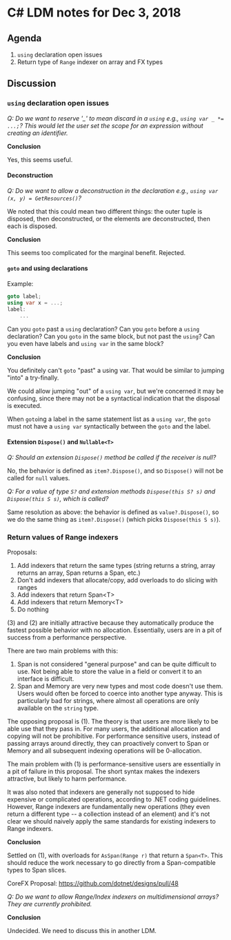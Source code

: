 
# C# LDM notes for Dec 3, 2018

## Agenda

1. `using` declaration open issues
2. Return type of `Range` indexer on array and FX types

## Discussion

### `using` declaration open issues

*Q: Do we want to reserve '_' to mean discard in a `using` e.g., `using var _
*= ...;`?
This would let the user set the scope for an expression without creating an
identifier.*

**Conclusion**

Yes, this seems useful.

#### Deconstruction

*Q: Do we want to allow a deconstruction in the declaration e.g., `using var
(x, y) = GetResources()`?*

We noted that this could mean two different things: the outer tuple is
disposed, then deconstructed, or the elements are deconstructed, then each
is disposed.

**Conclusion**

This seems too complicated for the marginal benefit. Rejected.

#### `goto` and using declarations

Example:

```C#
goto label;
using var x = ...;
label:
    ...
```

Can you `goto` past a `using` declaration? Can you `goto` before a `using`
declaration? Can you `goto` in the same block, but not past the `using`? Can
you even have labels and `using var` in the same block?

**Conclusion**

You definitely can't `goto` "past" a using var. That would be similar to
jumping "into" a try-finally.

We could allow jumping "out" of a `using var`, but we're concerned it may
be confusing, since there may not be a syntactical indication that the
disposal is executed.

When `goto`ing a label in the same statement list as a `using var`, the
`goto` must not have a `using var` syntactically between the `goto` and
the label.

#### Extension `Dispose()` and `Nullable<T>`

*Q: Should an extension `Dispose()` method be called if the receiver is null?*

No, the behavior is defined as `item?.Dispose()`, and so `Dispose()` will not
be called for `null` values.

*Q: For a value of type `S?` and extension methods `Dispose(this S? s)` and
`Dispose(this S s)`, which is called?*

Same resolution as above: the behavior is defined as `value?.Dispose()`, so
we do the same thing as `item?.Dispose()` (which picks `Dispose(this S s)`).


### Return values of Range indexers

Proposals:

1. Add indexers that return the same types (string returns a string, array returns
   an array, Span returns a Span, etc.)
2. Don't add indexers that allocate/copy, add overloads to do slicing with ranges
3. Add indexers that return Span\<T>
4. Add indexers that return Memory\<T>
5. Do nothing

(3) and (2) are initially attractive because they automatically produce the
fastest possible behavior with no allocation. Essentially, users are in a pit
of success from a performance perspective. 

There are two main problems with this: 

1. Span is not considered "general purpose" and can be quite difficult to use.
   Not being able to store the value in a field or convert it to an interface
   is difficult.
2. Span and Memory are very new types and most code doesn't use them. Users
   would often be forced to coerce into another type anyway. This is particularly
   bad for strings, where almost all operations are only available on the `string`
   type.

The opposing proposal is (1). The theory is that users are more likely to be able
use that they pass in. For many users, the additional allocation and copying will
not be prohibitive. For performance sensitive users, instead of passing arrays
around directly, they can proactively convert to Span or Memory and all subsequent
indexing operations will be 0-allocation.

The main problem with (1) is performance-sensitive users are essentially in a
pit of failure in this proposal. The short syntax makes the indexers
attractive, but likely to harm performance.

It was also noted that indexers are generally not supposed to hide expensive
or complicated operations, according to .NET coding guidelines. However,
Range indexers are fundamentally new operations (they even return a different
type -- a collection instead of an element) and it's not clear we should
naively apply the same standards for existing indexers to Range indexers.

**Conclusion**

Settled on (1), with overloads for `AsSpan(Range r)` that return a `Span<T>`.
This should reduce the work necessary to go directly from a Span-compatible
types to Span slices.

CoreFX Proposal: https://github.com/dotnet/designs/pull/48

*Q: Do we want to allow Range/Index indexers on multidimensional arrays? They
are currently prohibited.*

**Conclusion**

Undecided. We need to discuss this in another LDM.
